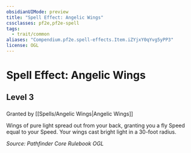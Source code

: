 ```yaml
---
obsidianUIMode: preview
title: "Spell Effect: Angelic Wings"
cssclasses: pf2e,pf2e-spell
tags:
  - trait/common
aliases: "Compendium.pf2e.spell-effects.Item.iZYjxY0qYvg5yPP3"
license: OGL
---
```

# Spell Effect: Angelic Wings
## Level 3
### 






Granted by [[Spells/Angelic Wings|Angelic Wings]]

Wings of pure light spread out from your back, granting you a fly Speed equal to your Speed. Your wings cast bright light in a 30-foot radius.

*Source: Pathfinder Core Rulebook*
*OGL*